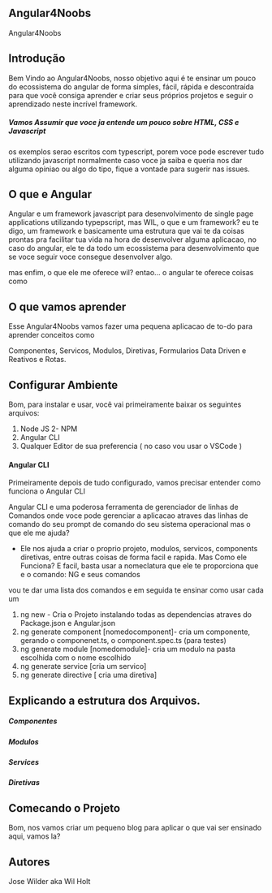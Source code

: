 ## Angular4Noobs
Angular4Noobs
## Introdução
Bem Vindo ao Angular4Noobs, nosso objetivo aqui é te ensinar um pouco do ecossistema do angular
de forma simples, fácil, rápida e descontraída para que você consiga aprender e criar seus próprios projetos e seguir o aprendizado neste incrível framework.

##### Vamos Assumir que voce ja entende um pouco sobre HTML, CSS e Javascript
os exemplos serao escritos com typescript, porem voce pode escrever tudo utilizando javascript normalmente
caso voce ja saiba e queria nos dar alguma opiniao ou algo do tipo, fique a vontade para sugerir nas issues.

## O que e Angular
 Angular e um framework javascript para desenvolvimento de single page applications utilizando typepscript, mas WIL, o que e um framework? eu te digo, um framework e basicamente uma estrutura que vai te da coisas prontas pra facilitar tua vida na hora de desenvolver alguma aplicacao, no caso do angular, ele te da todo um ecossistema para desenvolvimento que se voce seguir voce consegue desenvolver algo.

mas enfim, o que ele me oferece wil? entao... o angular te oferece coisas como


##  O que vamos aprender
Esse Angular4Noobs vamos fazer uma pequena aplicacao de to-do para aprender conceitos como

Componentes, Servicos, Modulos, Diretivas, Formularios Data Driven e Reativos e Rotas.




## Configurar Ambiente
Bom, para instalar e usar, você vai primeiramente baixar os seguintes arquivos:

1. Node JS
2- NPM
2. Angular CLI
3. Qualquer Editor de sua preferencia ( no caso vou usar o VSCode )

#### Angular CLI
Primeiramente depois de tudo configurado, vamos precisar entender como funciona o Angular CLI

Angular CLI e uma poderosa ferramenta de gerenciador de linhas de Comandos onde voce pode gerenciar a aplicacao  atraves das linhas de comando do seu prompt de comando do seu sistema operacional
mas o que ele me ajuda?
- Ele nos ajuda a criar o proprio projeto, modulos, servicos, components diretivas, entre outras coisas de forma facil e rapida.
Mas Como ele Funciona?
E facil, basta usar a nomeclatura que ele te proporciona que e o comando: NG e seus comandos

vou te dar uma lista dos comandos e em seguida te ensinar como usar cada um

1. ng new - Cria o Projeto instalando todas as dependencias atraves do Package.json e Angular.json
2. ng generate component [nomedocomponent]- cria um componente, gerando o componenet.ts, o component.spec.ts (para testes)
3. ng generate module  [nomedomodule]- cria um modulo na pasta escolhida com o nome escolhido
4. ng generate service  [cria um servico]
5. ng generate directive [ cria uma diretiva]

## Explicando a estrutura dos Arquivos.

##### Componentes
##### Modulos
##### Services
##### Diretivas



## Comecando o Projeto

Bom, nos vamos criar um pequeno blog para aplicar o que vai ser ensinado aqui, vamos la?

## Autores

Jose Wilder aka Wil Holt 
